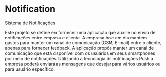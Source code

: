 # Notification
Sistema de Notificações

Este projeto se define em fornecer uma aplicação que auxilie no envio de notificações entre empresa e cliente. A empresa hoje em dia mantém gastos para manter um canal de comunicação (GSM, E-mail) entre o cliente, apenas para fornecer feedback. A aplicação propõe manter um canal de comunicação que está disponível com os usuários em seus smartphones por meio de notificações. Utilizando a tecnologia de notificações Push a empresa poderá enviará as mensagens que desejar para vários usuários ou para usuário específico.
